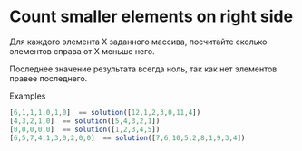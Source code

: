 # Count smaller elements on right side
Для каждого элемента X заданного массива, посчитайте сколько элементов справа от X меньше него.

Последнее значение результата всегда ноль, так как нет элементов правее последнего.

Examples
```js
[6,1,1,1,0,1,0]  == solution([12,1,2,3,0,11,4])
[4,3,2,1,0]  == solution([5,4,3,2,1])
[0,0,0,0,0]  == solution([1,2,3,4,5])
[6,5,7,4,1,3,0,2,0,0]  == solution([7,6,10,5,2,8,1,9,3,4])
```